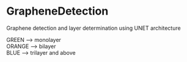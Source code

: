 # GrapheneDetection
Graphene detection and layer determination using UNET architecture

GREEN --> monolayer<br />
ORANGE --> bilayer<br />
BLUE --> trilayer and above<br />
